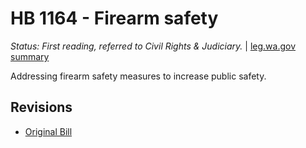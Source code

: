 # HB 1164 - Firearm safety
*Status: First reading, referred to Civil Rights & Judiciary.* | [leg.wa.gov summary](https://app.leg.wa.gov/billsummary?BillNumber=1164&Year=2021)

Addressing firearm safety measures to increase public safety.

## Revisions
* [Original Bill](1/)